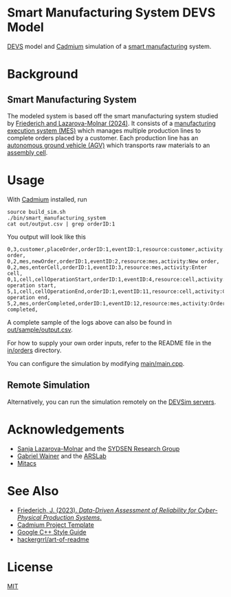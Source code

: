 # Smart Manufacturing System DEVS Model 
[DEVS](https://en.wikipedia.org/wiki/DEVS) model and [Cadmium](https://devssim.carleton.ca/) simulation 
of a [smart manufacturing](https://en.wikipedia.org/wiki/Smart_manufacturing) system.

# Background

## Smart Manufacturing System
The modeled system is based off the smart manufacturing system studied by [Friederich and Lazarova-Molnar (2024)](https://journals.sagepub.com/doi/full/10.1177/00375497241302866?casa_token=TZrSVjFZ1-YAAAAA%3AI2L_IkiDduYKh8NvE_x07_OGoQNQjjB3_x00TFNuzlrwdu8NNnzc1HG7uaIE3aYi7RN6gynVvqpXbQ).
It consists of a [manufacturing execution system (MES)](https://en.wikipedia.org/wiki/Manufacturing_execution_system)
which manages multiple production lines to complete orders placed by a customer.
Each production line has an [autonomous ground vehicle (AGV)](https://en.wikipedia.org/wiki/Unmanned_ground_vehicle) 
which transports raw materials to an [assembly cell](https://en.wikipedia.org/wiki/Cellular_manufacturing).

# Usage
With [Cadmium](https://devssim.carleton.ca/) installed, run
```
source build_sim.sh
./bin/smart_manufacturing_system
cat out/output.csv | grep orderID:1
```

You output will look like this
```
0,3,customer,placeOrder,orderID:1,eventID:1,resource:customer,activity:Place order,
0,2,mes,newOrder,orderID:1,eventID:2,resource:mes,activity:New order,
0,2,mes,enterCell,orderID:1,eventID:3,resource:mes,activity:Enter cell,
0,1,cell,cellOperationStart,orderID:1,eventID:4,resource:cell,activity:Cell operation start,
5,1,cell,cellOperationEnd,orderID:1,eventID:11,resource:cell,activity:Cell operation end,
5,2,mes,orderCompleted,orderID:1,eventID:12,resource:mes,activity:Order completed,
```

A complete sample of the logs above can also be found in [out/sample/output.csv](out/sample/output.csv).

For how to supply your own order inputs, 
refer to the README file in the [in/orders](in/orders) directory.

You can configure the simulation by modifying [main/main.cpp](main/main.cpp).

## Remote Simulation
Alternatively, you can run the simulation remotely on the [DEVSim servers](https://devssim.carleton.ca/). 

# Acknowledgements
- [Sanja Lazarova-Molnar](https://lazarova-molnar.net/) and the [SYDSEN Research Group](https://sydsen.aifb.kit.edu/) 
- [Gabriel Wainer](https://www.sce.carleton.ca/faculty/wainer/doku.php) and the [ARSLab](https://arslab.sce.carleton.ca/) 
- [Mitacs](https://www.mitacs.ca/our-programs/globalink-research-award/)

# See Also
- [Friederich, J. (2023). *Data-Driven Assessment of Reliability for Cyber-Physical Production Systems*.](https://portal.findresearcher.sdu.dk/en/publications/data-driven-assessment-of-reliability-for-cyber-physical-producti)
- [Cadmium Project Template](https://github.com/Sasisekhar/blank_project_rt)
- [Google C++ Style Guide](https://google.github.io/styleguide/cppguide.html)
- [hackergrrl/art-of-readme](https://github.com/hackergrrl/art-of-readme)

# License
[MIT](https://choosealicense.com/licenses/mit/)
